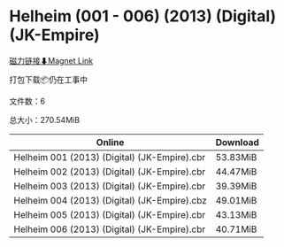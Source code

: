 # Helheim (001 - 006) (2013) (Digital) (JK-Empire)

[磁力链接⬇Magnet Link](magnet:?xt=urn:btih:74304bec1d2a33f1c87ef9dfe1a9668e4adbddc5&dn=Helheim%20%28001%20-%20006%29%20%282013%29%20%28Digital%29%20%28JK-Empire%29)

打包下载📦仍在工事中

文件数：6

总大小：270.54MiB

Online | Download
--- | ---
Helheim 001 (2013) (Digital) (JK-Empire).cbr | 53.83MiB
Helheim 002 (2013) (Digital) (JK-Empire).cbr | 44.47MiB
Helheim 003 (2013) (Digital) (JK-Empire).cbr | 39.39MiB
Helheim 004 (2013) (Digital) (JK-Empire).cbz | 49.01MiB
Helheim 005 (2013) (Digital) (JK-Empire).cbr | 43.13MiB
Helheim 006 (2013) (Digital) (JK-Empire).cbr | 40.71MiB